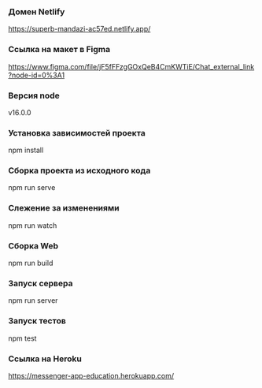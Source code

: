 ### Домен Netlify
https://superb-mandazi-ac57ed.netlify.app/

### Ссылка на макет в Figma
https://www.figma.com/file/jF5fFFzgGOxQeB4CmKWTiE/Chat_external_link?node-id=0%3A1

### Версия node
v16.0.0

### Установка зависимостей проекта
npm install

### Сборка проекта из исходного кода
npm run serve

### Слежение за изменениями
npm run watch

### Сборка Web
npm run build

### Запуск сервера
npm run server

### Запуск тестов
npm test

### Ссылка на Heroku
https://messenger-app-education.herokuapp.com/
